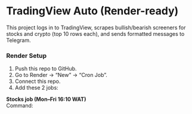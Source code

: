# TradingView Auto (Render-ready)

This project logs in to TradingView, scrapes bullish/bearish screeners for stocks and crypto (top 10 rows each), and sends formatted messages to Telegram.

### Render Setup
1. Push this repo to GitHub.
2. Go to Render → “New” → “Cron Job”.
3. Connect this repo.
4. Add these 2 jobs:

**Stocks job (Mon–Fri 16:10 WAT)**  
Command:
